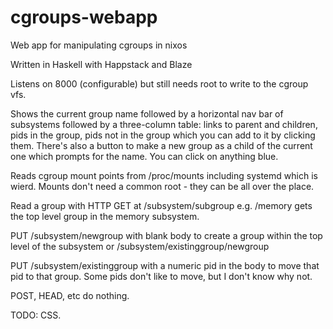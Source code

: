 cgroups-webapp
==============

Web app for manipulating cgroups in nixos

Written in Haskell with Happstack and Blaze

Listens on 8000 (configurable) but still needs root to write to the cgroup vfs.

Shows the current group name followed by a horizontal nav bar of subsystems followed by a three-column table: links to parent and children, pids in the group, pids not in the group which you can add to it by clicking them. There's also a button to make a new group as a child of the current one which prompts for the name. You can click on anything blue.

Reads cgroup mount points from /proc/mounts including systemd which is wierd. Mounts don't need a common root - they can be all over the place.

Read a group with HTTP GET at /subsystem/subgroup e.g. /memory gets the top level group in the memory subsystem.

PUT /subsystem/newgroup with blank body to create a group within the top level of the subsystem or /subsystem/existinggroup/newgroup 

PUT /subsystem/existinggroup with a numeric pid in the body to move that pid to that group. Some pids don't like to move, but I don't know why not.

POST, HEAD, etc do nothing.

TODO: CSS.


